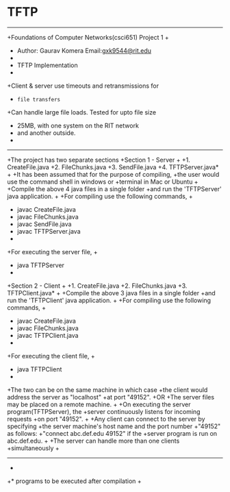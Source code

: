TFTP
====
*******************************************************
 +Foundations of Computer Networks(csci651) Project 1
 +
 +    Author: Gaurav Komera Email:gxk9544@rit.edu
 +
 +    TFTP Implementation
 +
 +Client & server use timeouts and retransmissions for
 +     file transfers
 +Can handle large file loads. Tested for upto file size
 +  25MB, with one system on the RIT network
 +    and another outside.
 +
******************************************************
 +The project has two separate sections
 +Section 1 - Server
 +
 +1. CreateFile.java
 +2. FileChunks.java
 +3. SendFile.java
 +4. TFTPServer.java*
 +
 +It has been assumed that for the purpose of compiling, 
 +the user would use the command shell in windows or 
 +terminal in Mac or Ubuntu
 +
 +Compile the above 4 java files in a single folder 
 +and run the 'TFTPServer' java application.
 +
 +For compiling use the following commands,
 +
 +  javac CreateFile.java
 +  javac FileChunks.java
 +  javac SendFile.java
 +  javac TFTPServer.java
 +
 +For executing the server file,
 +
 +  java TFTPServer
 +
 +Section 2 - Client
 +
 +1. CreateFile.java
 +2. FileChunks.java
 +3. TFTPClient.java*
 +
 +Compile the above 3 java files in a single folder 
 +and run the 'TFTPClient' java application.
 +
 +For compiling use the following commands,
 +
 +  javac CreateFile.java
 +  javac FileChunks.java
 +  javac TFTPClient.java
 +
 +For executing the client file,
 +
 +  java TFTPClient
 +
 +The two can be on the same machine in which case 
 +the client would address the server as "localhost" 
 +at port "49152".
 +OR
 +The server files may be placed on a remote machine.
 +
 +On executing the server program(TFTPServer), the 
 +server continuously listens for incoming requests 
 +on port "49152".
 +
 +Any client can connect to the server by specifying 
 +the server machine's host name and the port number 
 +"49152" as follows:
 +"connect abc.def.edu 49152" if the 
 +server program is run on abc.def.edu.
 +
 +The server can handle more than one clients 
 +simultaneously
 +
*******************************************************
 +
 +* programs to be executed after compilation
 +

